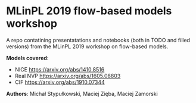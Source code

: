 # MLinPL 2019 flow-based models workshop
A repo contatining presentatations and notebooks (both in TODO and filled versions) from the MLinPL 2019 workshop on flow-based models.

**Models covered**:
* NICE https://arxiv.org/abs/1410.8516
* Real NVP https://arxiv.org/abs/1605.08803
* CIF https://arxiv.org/abs/1910.07344

**Authors**: Michał Stypułkowski, Maciej Zięba, Maciej Zamorski
